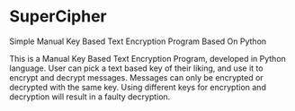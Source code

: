 # SuperCipher
Simple Manual Key Based Text Encryption Program Based On Python

This is a Manual Key Based Text Encryption Program, developed in Python language. User can pick a text based key of their liking, and use it to encrypt and decrypt messages. Messages can only be encrypted or decrypted with the same key. Using different keys for encryption and decryption will result in a faulty decryption.
